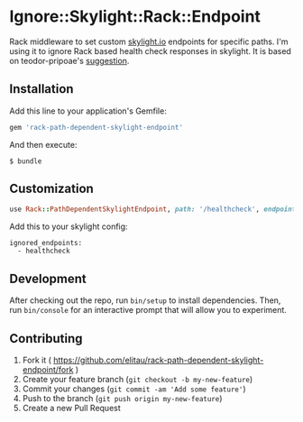 # Ignore::Skylight::Rack::Endpoint

Rack middleware to set custom [skylight.io](http://skylight.io) endpoints for specific paths.
I'm using it to ignore Rack based health check responses in skylight.
It is based on teodor-pripoae's [suggestion](https://github.com/skylightio/skylight-ruby/issues/19).

## Installation

Add this line to your application's Gemfile:

```ruby
gem 'rack-path-dependent-skylight-endpoint'
```

And then execute:

    $ bundle

## Customization

```ruby
use Rack::PathDependentSkylightEndpoint, path: '/healthcheck', endpoint: 'healthcheck'
```

Add this to your skylight config:

```
ignored_endpoints:
  - healthcheck
```

## Development

After checking out the repo, run `bin/setup` to install dependencies. Then, run `bin/console` for an interactive prompt that will allow you to experiment.


## Contributing

1. Fork it ( https://github.com/elitau/rack-path-dependent-skylight-endpoint/fork )
2. Create your feature branch (`git checkout -b my-new-feature`)
3. Commit your changes (`git commit -am 'Add some feature'`)
4. Push to the branch (`git push origin my-new-feature`)
5. Create a new Pull Request
